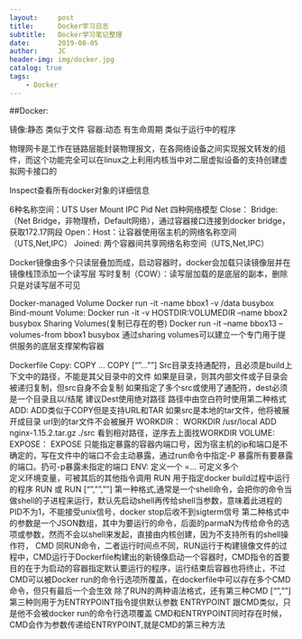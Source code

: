 ```yaml
---
layout:     post
title:      Docker学习日志
subtitle:   Docker学习笔记整理
date:       2019-08-05
author:     JC
header-img: img/docker.jpg
catalog: true
tags:
    - Docker
---
```


##Docker:

镜像:静态 类似于文件
容器:动态 有生命周期 类似于运行中的程序

物理网卡是工作在链路层能封装物理报文，在各网络设备之间实现报文转发的组件，而这个功能完全可以在linux之上利用内核当中对二层虚拟设备的支持创建虚拟网卡接口的

Inspect查看所有docker对象的详细信息

6种名称空间：UTS User Mount IPC Pid Net
四种网络模型
Close：
Bridge:（Net Bridge，非物理桥，Default网络），通过容器接口连接到docker bridge，获取172.17网段
Open：Host：让容器使用宿主机的网络名称空间（UTS,Net,IPC）
Joined: 两个容器间共享网络名称空间（UTS,Net,IPC）

Docker镜像由多个只读层叠加而成，启动容器时，docker会加载只读镜像层并在镜像栈顶添加一个读写层
写时复制（COW）：读写层加载的是底层的副本，删除只是对读写层不可见

Docker-managed Volume
Docker run -it -name bbox1 -v /data busybox
Bind-mount Volume:
Docker run -it -v HOSTDIR:VOLUMEDIR –name bbox2 busybox
Sharing Volumes(复制已存在的卷)
Docker run -it –name bbox13 –volumes-from bbox1 busybox
通过sharing volumes可以建立一个专门用于提供服务的底层支撑架构容器

Dockerfile 
Copy:	COPY  <src>…<dest>
COPY  [“<src>”…”<dest>”]
		Src目录支持通配符，且必须是build上下文中的路径，不能是其父目录中的文件
		如果<src>是目录，则其内部文件或子目录会被递归复制，但src自身不会复制
		如果指定了多个src或使用了通配符，dest必须是一个目录且以/结尾
建议Dest使用绝对路径
路径中由空白符时使用第二种格式
ADD:	ADD类似于COPY但是支持URL和TAR
		如果src是本地的tar文件，他将被展开成目录
		url到的tar文件不会被展开
WORKDIR：	WORKDIR /usr/local
			ADD nginx-1.15.2.tar.gz ./src
			看到相对路径，逆序去上面找WORKDIR
VOLUME:	
EXPOSE：	EXPOSE <port>	只能指定暴露的容器内端口号，因为宿主机的ip和端口是不确定的，写在文件中的端口不会主动暴露，通过run命令中指定-P 暴露所有要暴露的端口。扔可-p暴露未指定的端口
ENV:		<Key><Value>		定义一个
			<Key>=<Value>…		可定义多个	
定义环境变量，可被其后的其他指令调用
RUN		用于指定docker build过程中运行的程序
		RUN <commend>或
		RUN [“<executable>”,”<param1>”,”<param2>”]
		第一种格式,<commend>通常是一个shell命令，会把你的命令当做shell的子进程来运行，默认先启动shell再传给shell当参数，意味着此进程的PID不为1，不能接受unix信号，docker stop后收不到sigterm信号
		第二种格式中的参数是一个JSON数组，其中<executable>为要运行的命令，后面的parmaN为传给命令的选项或参数，然而不会以shell来发起，直接由内核创建，因为不支持所有的shell操作符，
CMD	同RUN命令，二者运行时间点不同，RUN运行于构建镜像文件的过程中，CMD运行于Dockerfile构建出的新镜像启动一个容器时，CMD指令的首要目的在于为启动的容器指定默认要运行的程序，运行结束后容器也将终止，不过CMD可以被Docker run的命令行选项所覆盖，在dockerfile中可以存在多个CMD命令，但只有最后一个会生效
		除了RUN的两种语法格式，还有第三种CMD [“<param1>”,”<param2>”]
		第三种则用于为ENTRYPOINT指令提供默认参数
ENTRYPOINT 跟CMD类似，只是他不会被docker run的命令行选项覆盖
CMD和ENTRYPOINT同时存在时候，CMD会作为参数传递给ENTRYPOINT,就是CMD的第三种方法
